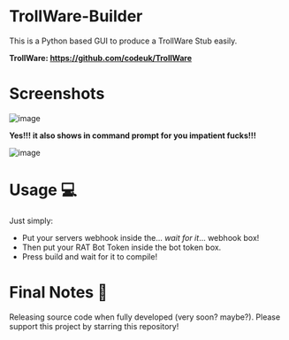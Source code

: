 # TrollWare-Builder 
This is a Python based GUI to produce a TrollWare Stub easily. 

**TrollWare: https://github.com/codeuk/TrollWare**

# Screenshots
![image](https://user-images.githubusercontent.com/75194878/143960938-0c3eaa5a-3962-4926-9b95-82a9ef3dbf13.png)

**Yes!!! it also shows in command prompt for you impatient fucks!!!**

![image](https://user-images.githubusercontent.com/75194878/143961606-f7be4ae2-f52c-4124-8089-5c35b5ab1a2a.png)

# Usage 💻
Just simply:
- Put your servers webhook inside the... *wait for it*... webhook box!
- Then put your RAT Bot Token inside the bot token box.
- Press build and wait for it to compile!


# Final Notes 📝
Releasing source code when fully developed (very soon? maybe?). Please support this project by starring this repository!

